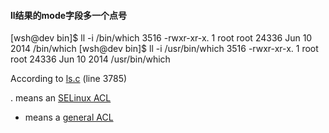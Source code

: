 #### ll结果的mode字段多一个点号

  [wsh@dev bin]$ ll -i /bin/which
  3516 -rwxr-xr-x. 1 root root 24336 Jun 10  2014 /bin/which
  [wsh@dev bin]$ ll -i /usr/bin/which
  3516 -rwxr-xr-x. 1 root root 24336 Jun 10  2014 /usr/bin/which


According to [ls.c](http://git.savannah.gnu.org/cgit/coreutils.git/tree/src/ls.c?id=v8.21#n3785) (line 3785)

. means an [SELinux ACL](https://en.wikipedia.org/wiki/Security-Enhanced_Linux)

+ means a [general ACL](https://en.wikipedia.org/wiki/Access_control_list#Filesystem_ACLs)

